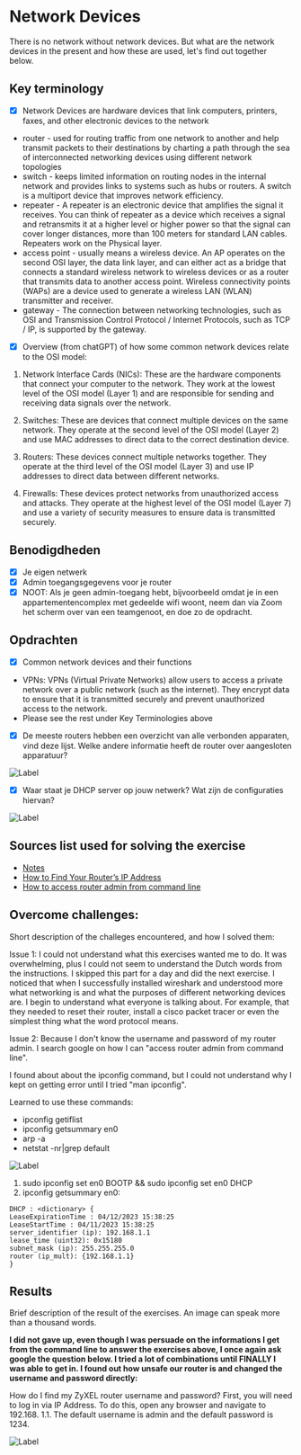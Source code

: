# Network Devices

There is no network without network devices. But what are the network devices in the present and how these are used, let's find out together below.

## Key terminology

- [x] Network Devices are hardware devices that link computers, printers, faxes, and other electronic devices to the network

* router - used for routing traffic from one network to another and help transmit packets to their destinations by charting a path through the sea of interconnected networking devices using different network topologies
* switch - keeps limited information on routing nodes in the internal network and provides links to systems such as hubs or routers. A switch is a multiport device that improves network efficiency.
* repeater - A repeater is an electronic device that amplifies the signal it receives. You can think of repeater as a device which receives a signal and retransmits it at a higher level or higher power so that the signal can cover longer distances, more than 100 meters for standard LAN cables. Repeaters work on the Physical layer.
* access point - usually means a wireless device. An AP operates on the second OSI layer, the data link layer, and can either act as a bridge that connects a standard wireless network to wireless devices or as a router that transmits data to another access point. Wireless connectivity points (WAPs) are a device used to generate a wireless LAN (WLAN) transmitter and receiver.
* gateway - The connection between networking technologies, such as OSI and Transmission Control Protocol / Internet Protocols, such as TCP / IP, is supported by the gateway.

- [x] Overview (from chatGPT) of how some common network devices relate to the OSI model:

1. Network Interface Cards (NICs): These are the hardware components that connect your computer to the network. They work at the lowest level of the OSI model (Layer 1) and are responsible for sending and receiving data signals over the network.

2. Switches: These are devices that connect multiple devices on the same network. They operate at the second level of the OSI model (Layer 2) and use MAC addresses to direct data to the correct destination device.

3. Routers: These devices connect multiple networks together. They operate at the third level of the OSI model (Layer 3) and use IP addresses to direct data between different networks.

4. Firewalls: These devices protect networks from unauthorized access and attacks. They operate at the highest level of the OSI model (Layer 7) and use a variety of security measures to ensure data is transmitted securely.

## Benodigdheden

- [x] Je eigen netwerk
- [x] Admin toegangsgegevens voor je router
- [x] NOOT: Als je geen admin-toegang hebt, bijvoorbeeld omdat je in een appartementencomplex met gedeelde wifi woont, neem dan via Zoom het scherm over van een teamgenoot, en doe zo de opdracht.

## Opdrachten

- [x] Common network devices and their functions

* VPNs: VPNs (Virtual Private Networks) allow users to access a private network over a public network (such as the internet). They encrypt data to ensure that it is transmitted securely and prevent unauthorized access to the network.
* Please see the rest under Key Terminologies above

- [x] De meeste routers hebben een overzicht van alle verbonden apparaten, vind deze lijst. Welke andere informatie heeft de router over aangesloten apparatuur?

![Label]()

- [x] Waar staat je DHCP server op jouw netwerk? Wat zijn de configuraties hiervan?

![Label]()

## Sources list used for solving the exercise

- [Notes](https://docs.google.com/document/d/1IRvNMnJSg5ebsCTXRuGbcu19WShd8HqR/edit#)
- [How to Find Your Router’s IP Address](https://www.security.org/vpn/find-router-ip-address/#:~:text=On%20Mac%20With%20Terminal%20App,to%20the%20word%20%E2%80%9CDefault.%E2%80%9D)
- [How to access router admin from command line](https://www.computerhope.com/issues/ch001062.htm)

## Overcome challenges:

Short description of the challeges encountered, and how I solved them:

Issue 1: I could not understand what this exercises wanted me to do. It was overwhelming, plus I could not seem to understand the Dutch words from the instructions. I skipped this part for a day and did the next exercise. I noticed that when I successfully installed wireshark and understood more what networking is and what the purposes of different networking devices are. I begin to understand what everyone is talking about. For example, that they needed to reset their router, install a cisco packet tracer or even the simplest thing what the word protocol means.

Issue 2: Because I don't know the username and password of my router admin. I search google on how I can "access router admin from command line".

I found about about the ipconfig command, but I could not understand why I kept on getting error until I tried "man ipconfig".

Learned to use these commands:

- ipconfig getiflist
- ipconfig getsummary en0
- arp -a
- netstat -nr|grep default

![Label]()

1. sudo ipconfig set en0 BOOTP && sudo ipconfig set en0 DHCP
2. ipconfig getsummary en0:

```
DHCP : <dictionary> {
LeaseExpirationTime : 04/12/2023 15:38:25
LeaseStartTime : 04/11/2023 15:38:25
server_identifier (ip): 192.168.1.1
lease_time (uint32): 0x15180
subnet_mask (ip): 255.255.255.0
router (ip_mult): {192.168.1.1}
}
```

## Results

Brief description of the result of the exercises. An image can speak more than a thousand words.

**I did not gave up, even though I was persuade on the informations I get from the command line to answer the exercises above, I once again ask google the question below. I tried a lot of combinations until FINALLY I was able to get in. I found out how unsafe our router is and changed the username and password directly:**

How do I find my ZyXEL router username and password?
First, you will need to log in via IP Address. To do this, open any browser and navigate to 192.168. 1.1. The default username is admin and the default password is 1234.

![Label]()
